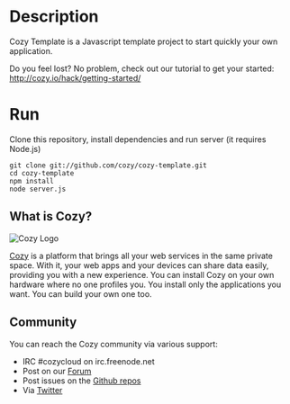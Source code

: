 # Description

Cozy Template is a Javascript template project to start quickly your own 
application.

Do you feel lost? No problem, check out our tutorial to get your started: 
http://cozy.io/hack/getting-started/

# Run

Clone this repository, install dependencies and run server (it requires Node.js)

    git clone git://github.com/cozy/cozy-template.git
    cd cozy-template
    npm install
    node server.js

## What is Cozy?

![Cozy Logo](https://raw.github.com/cozy/cozy-setup/gh-pages/assets/images/happycloud.png)

[Cozy](http://cozy.io) is a platform that brings all your web services in the
same private space.  With it, your web apps and your devices can share data
easily, providing you
with a new experience. You can install Cozy on your own hardware where no one
profiles you. You install only the applications you want. You can build your
own one too.

## Community 

You can reach the Cozy community via various support:

* IRC #cozycloud on irc.freenode.net
* Post on our [Forum](https://forum.cozy.io)
* Post issues on the [Github repos](https://github.com/cozy/)
* Via [Twitter](http://twitter.com/mycozycloud)
